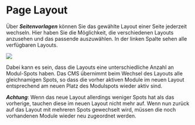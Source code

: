 # Page Layout

Über ***Seitenvorlagen*** können Sie das gewählte Layout einer Seite jederzeit wechseln. Hier haben Sie die Möglichkeit, die verschiedenen Layouts anzusehen und das passende auszuwählen. In der linken Spalte sehen alle verfügbaren Layouts.

![](bild23.png)

Dabei kann es sein, dass die Layouts eine unterschiedliche Anzahl an Modul-Spots haben. Das CMS übernimmt beim Wechsel des Layouts alle gleichnamigen Spots, so dass die vorher aktiven Module im neuen Layout entsprechend am neuen Platz des Modulspots wieder aktiv sind. 

***Achtung***: Wenn das neue Layout allerdings weniger Spots hat als das vorherige, tauchen diese im neuen Layout nicht mehr auf. Wenn nun zurück auf das Layout mit mehreren Spots gewechselt wird, müssen die noch vorhandenen Module wieder neu zugeordnet werden.

